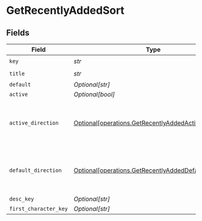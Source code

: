 # GetRecentlyAddedSort


## Fields

| Field                                                                                                                | Type                                                                                                                 | Required                                                                                                             | Description                                                                                                          | Example                                                                                                              |
| -------------------------------------------------------------------------------------------------------------------- | -------------------------------------------------------------------------------------------------------------------- | -------------------------------------------------------------------------------------------------------------------- | -------------------------------------------------------------------------------------------------------------------- | -------------------------------------------------------------------------------------------------------------------- |
| `key`                                                                                                                | *str*                                                                                                                | :heavy_check_mark:                                                                                                   | N/A                                                                                                                  | titleSort                                                                                                            |
| `title`                                                                                                              | *str*                                                                                                                | :heavy_check_mark:                                                                                                   | N/A                                                                                                                  | Title                                                                                                                |
| `default`                                                                                                            | *Optional[str]*                                                                                                      | :heavy_minus_sign:                                                                                                   | N/A                                                                                                                  | asc                                                                                                                  |
| `active`                                                                                                             | *Optional[bool]*                                                                                                     | :heavy_minus_sign:                                                                                                   | N/A                                                                                                                  | false                                                                                                                |
| `active_direction`                                                                                                   | [Optional[operations.GetRecentlyAddedActiveDirection]](../../models/operations/getrecentlyaddedactivedirection.md)   | :heavy_minus_sign:                                                                                                   | The direction of the sort. Can be either `asc` or `desc`.<br/>                                                       | asc                                                                                                                  |
| `default_direction`                                                                                                  | [Optional[operations.GetRecentlyAddedDefaultDirection]](../../models/operations/getrecentlyaddeddefaultdirection.md) | :heavy_minus_sign:                                                                                                   | The direction of the sort. Can be either `asc` or `desc`.<br/>                                                       | asc                                                                                                                  |
| `desc_key`                                                                                                           | *Optional[str]*                                                                                                      | :heavy_minus_sign:                                                                                                   | N/A                                                                                                                  | titleSort:desc                                                                                                       |
| `first_character_key`                                                                                                | *Optional[str]*                                                                                                      | :heavy_minus_sign:                                                                                                   | N/A                                                                                                                  | /library/sections/2/firstCharacter                                                                                   |